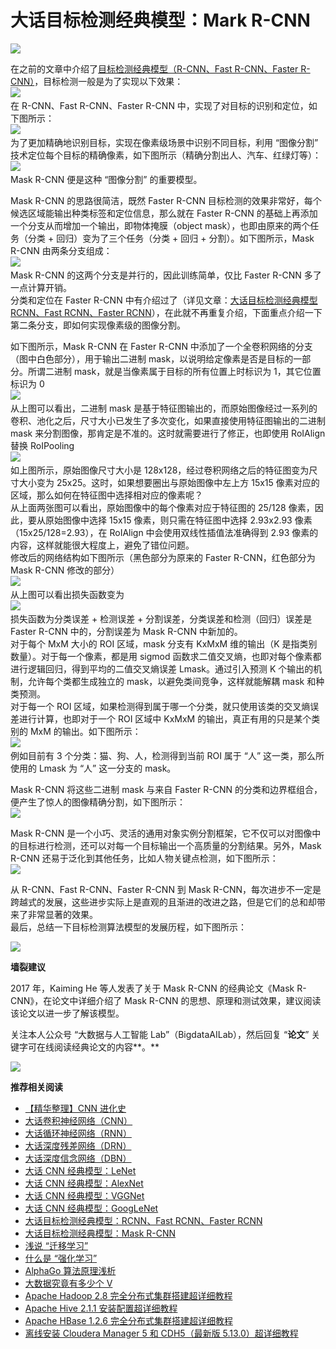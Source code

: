 # 大话目标检测经典模型：Mark R-CNN
![](https://static.oschina.net/uploads/space/2018/0428/135246_VdTi_876354.png)

在之前的文章中介绍了[目标检测经典模型（R-CNN、Fast R-CNN、Faster R-CNN）](https://my.oschina.net/u/876354/blog/1787921)，目标检测一般是为了实现以下效果：  
![](https://static.oschina.net/uploads/space/2018/0428/135256_Z0DL_876354.png)
   
在 R-CNN、Fast R-CNN、Faster R-CNN 中，实现了对目标的识别和定位，如下图所示：  
![](https://static.oschina.net/uploads/space/2018/0428/135302_LmjM_876354.png)
   
为了更加精确地识别目标，实现在像素级场景中识别不同目标，利用 “图像分割” 技术定位每个目标的精确像素，如下图所示（精确分割出人、汽车、红绿灯等）：  
![](https://static.oschina.net/uploads/space/2018/0428/135309_i37X_876354.png)
   
Mask R-CNN 便是这种 “图像分割” 的重要模型。

Mask R-CNN 的思路很简洁，既然 Faster R-CNN 目标检测的效果非常好，每个候选区域能输出种类标签和定位信息，那么就在 Faster R-CNN 的基础上再添加一个分支从而增加一个输出，即物体掩膜（object mask），也即由原来的两个任务（分类 + 回归）变为了三个任务（分类 + 回归 + 分割）。如下图所示，Mask R-CNN 由两条分支组成：  
![](https://static.oschina.net/uploads/space/2018/0428/135324_fo5L_876354.png)
   
Mask R-CNN 的这两个分支是并行的，因此训练简单，仅比 Faster R-CNN 多了一点计算开销。  
分类和定位在 Faster R-CNN 中有介绍过了（详见文章：[大话目标检测经典模型 RCNN、Fast RCNN、Faster RCNN](https://my.oschina.net/u/876354/blog/1787921)），在此就不再重复介绍，下面重点介绍一下第二条分支，即如何实现像素级的图像分割。

如下图所示，Mask R-CNN 在 Faster R-CNN 中添加了一个全卷积网络的分支（图中白色部分），用于输出二进制 mask，以说明给定像素是否是目标的一部分。所谓二进制 mask，就是当像素属于目标的所有位置上时标识为 1，其它位置标识为 0  
![](https://static.oschina.net/uploads/space/2018/0428/135331_IOGZ_876354.png)
   
从上图可以看出，二进制 mask 是基于特征图输出的，而原始图像经过一系列的卷积、池化之后，尺寸大小已发生了多次变化，如果直接使用特征图输出的二进制 mask 来分割图像，那肯定是不准的。这时就需要进行了修正，也即使用 RoIAlign 替换 RoIPooling  
![](https://static.oschina.net/uploads/space/2018/0428/135338_eB1d_876354.png)
   
如上图所示，原始图像尺寸大小是 128x128，经过卷积网络之后的特征图变为尺寸大小变为 25x25。这时，如果想要圈出与原始图像中左上方 15x15 像素对应的区域，那么如何在特征图中选择相对应的像素呢？  
从上面两张图可以看出，原始图像中的每个像素对应于特征图的 25/128 像素，因此，要从原始图像中选择 15x15 像素，则只需在特征图中选择 2.93x2.93 像素（15x25/128=2.93），在 RoIAlign 中会使用双线性插值法准确得到 2.93 像素的内容，这样就能很大程度上，避免了错位问题。  
修改后的网络结构如下图所示（黑色部分为原来的 Faster R-CNN，红色部分为 Mask R-CNN 修改的部分）  
![](https://static.oschina.net/uploads/space/2018/0428/135344_OMA5_876354.png)
   
从上图可以看出损失函数变为  
![](https://static.oschina.net/uploads/space/2018/0428/135350_ONwm_876354.png)
   
损失函数为分类误差 + 检测误差 + 分割误差，分类误差和检测（回归）误差是 Faster R-CNN 中的，分割误差为 Mask R-CNN 中新加的。  
对于每个 MxM 大小的 ROI 区域，mask 分支有 KxMxM 维的输出（K 是指类别数量）。对于每一个像素，都是用 sigmod 函数求二值交叉熵，也即对每个像素都进行逻辑回归，得到平均的二值交叉熵误差 Lmask。通过引入预测 K 个输出的机制，允许每个类都生成独立的 mask，以避免类间竞争，这样就能解耦 mask 和种类预测。  
对于每一个 ROI 区域，如果检测得到属于哪一个分类，就只使用该类的交叉熵误差进行计算，也即对于一个 ROI 区域中 KxMxM 的输出，真正有用的只是某个类别的 MxM 的输出。如下图所示：  
![](https://static.oschina.net/uploads/space/2018/0428/135358_oAD1_876354.png)
   
例如目前有 3 个分类：猫、狗、人，检测得到当前 ROI 属于 “人” 这一类，那么所使用的 Lmask 为 “人” 这一分支的 mask。

Mask R-CNN 将这些二进制 mask 与来自 Faster R-CNN 的分类和边界框组合，便产生了惊人的图像精确分割，如下图所示：  
![](https://static.oschina.net/uploads/space/2018/0428/135415_Ez1c_876354.png)

Mask R-CNN 是一个小巧、灵活的通用对象实例分割框架，它不仅可以对图像中的目标进行检测，还可以对每一个目标输出一个高质量的分割结果。另外，Mask R-CNN 还易于泛化到其他任务，比如人物关键点检测，如下图所示：  
![](https://static.oschina.net/uploads/space/2018/0428/135533_2rQ1_876354.png)
  
从 R-CNN、Fast R-CNN、Faster R-CNN 到 Mask R-CNN，每次进步不一定是跨越式的发展，这些进步实际上是直观的且渐进的改进之路，但是它们的总和却带来了非常显著的效果。  
最后，总结一下目标检测算法模型的发展历程，如下图所示：

![](https://static.oschina.net/uploads/space/2018/0428/135513_UZ6v_876354.png)

**墙裂建议**

2017 年，Kaiming He 等人发表了关于 Mask R-CNN 的经典论文《Mask R-CNN》，在论文中详细介绍了 Mask R-CNN 的思想、原理和测试效果，建议阅读该论文以进一步了解该模型。

关注本人公众号 “大数据与人工智能 Lab”（BigdataAILab），然后回复 “**论文**” 关键字可在线阅读经典论文的内容**。** 

![](https://static.oschina.net/uploads/space/2018/0213/155533_IdYn_876354.jpg)

**推荐相关阅读**

*   [【精华整理】CNN 进化史](https://my.oschina.net/u/876354/blog/1797489)
*   [大话卷积神经网络（CNN）](http://my.oschina.net/u/876354/blog/1620906)
*   [大话循环神经网络（RNN）](https://my.oschina.net/u/876354/blog/1621839)
*   [大话深度残差网络（DRN）](https://my.oschina.net/u/876354/blog/1622896)
*   [大话深度信念网络（DBN）](https://my.oschina.net/u/876354/blog/1626639)
*   [大话 CNN 经典模型：LeNet](https://my.oschina.net/u/876354/blog/1632862)
*   [大话 CNN 经典模型：AlexNet](https://my.oschina.net/u/876354/blog/1633143)
*   [大话 CNN 经典模型：VGGNet](https://my.oschina.net/u/876354/blog/1634322)
*   [大话 CNN 经典模型：GoogLeNet](https://my.oschina.net/u/876354/blog/1637819)
*   [大话目标检测经典模型：RCNN、Fast RCNN、Faster RCNN](https://my.oschina.net/u/876354/blog/1787921)
*   [大话目标检测经典模型：Mask R-CNN](https://my.oschina.net/u/876354/blog/1802743)
*   [浅说 “迁移学习”](https://my.oschina.net/u/876354/blog/1614883)
*   [什么是 “强化学习”](https://my.oschina.net/u/876354/blog/1614879)
*   [AlphaGo 算法原理浅析](https://my.oschina.net/u/876354/blog/1594849)
*   [大数据究竟有多少个 V](https://my.oschina.net/u/876354/blog/1604254)
*   [Apache Hadoop 2.8 完全分布式集群搭建超详细教程](https://my.oschina.net/u/876354/blog/993836)
*   [Apache Hive 2.1.1 安装配置超详细教程](https://my.oschina.net/u/876354/blog/1057639)
*   [Apache HBase 1.2.6 完全分布式集群搭建超详细教程](https://my.oschina.net/u/876354/blog/1163018)
*   [离线安装 Cloudera Manager 5 和 CDH5（最新版 5.13.0）超详细教程](https://my.oschina.net/u/876354/blog/1605320)
